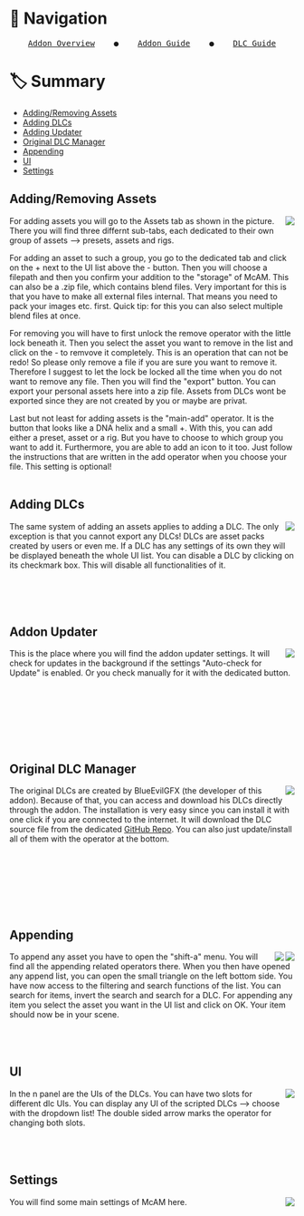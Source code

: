 # 🧭 Navigation
<div align="center">
    <pre><a href="README.md">Addon Overview</a>    ●    <a href="addon_guide.md">Addon Guide</a>    ●    <a href="dlc_guide.md">DLC Guide</a></pre>
</div> 

# 🏷 Summary
* [Adding/Removing Assets](#addingremoving-assets)
* [Adding DLCs](#adding-dlcs)
* [Adding Updater](#addon-updater)
* [Original DLC Manager](#original-dlc-manager)
* [Appending](#appending)
* [UI](#ui)
* [Settings](#settings)

## Adding/Removing Assets
<img align="right" src="./visuals/preferences_assets.png">

For adding assets you will go to the Assets tab as shown in the picture. There you will find three differnt sub-tabs, each dedicated to their own group of assets --> presets, assets and rigs.

For adding an asset to such a group, you go to the dedicated tab and click on the + next to the UI list above the - button. Then you will choose a filepath and then you confirm your addition to the "storage" of McAM. This can also be a .zip file, which contains blend files. Very important for this is that you have to make all external files internal. That means you need to pack your images etc. first. Quick tip: for this you can also select multiple blend files at once.

For removing you will have to first unlock the remove operator with the little lock beneath it. Then you select the asset you want to remove in the list and click on the - to remvove it completely. This is an operation that can not be redo! So please only remove a file if you are sure you want to remove it. Therefore I suggest to let the lock be locked all the time when you do not want to remove any file. Then you will find the "export" button. You can export your personal assets here into a zip file. Assets from DLCs wont be exported since they are not created by you or maybe are privat.

Last but not least for adding assets is the "main-add" operator. It is the button that looks like a DNA helix and a small +. With this, you can add either a preset, asset or a rig. But you have to choose to which group you want to add it. Furthermore, you are able to add an icon to it too. Just follow the instructions that are written in the add operator when you choose your file. This setting is optional!
<br/><br/>

## Adding DLCs
<img align="right" src="./visuals/preferences_dlcs.png">

The same system of adding an assets applies to adding a DLC. The only exception is that you cannot export any DLCs! DLCs are asset packs created by users or even me. If a DLC has any settings of its own they will be displayed beneath the whole UI list. You can disable a DLC by clicking on its checkmark box. This will disable all functionalities of it.  
<br/><br/>
<br/><br/>

## Addon Updater
<img align="right" src="./visuals/preferences_online_1.png">

This is the place where you will find the addon updater settings. It will check for updates in the background if the settings "Auto-check for Update" is enabled. Or you check manually for it with the dedicated button.
<br/><br/>
<br/><br/>
<br/><br/>
<br/><br/>

## Original DLC Manager
<img align="right" src="./visuals/preferences_online_2.png">

The original DLCs are created by BlueEvilGFX (the developer of this addon). Because of that, you can access and download his DLCs directly through the addon. The installation is very easy since you can install it with one click if you are connected to the internet. It will download the DLC source file from the dedicated [GitHub Repo](https://github.com/BlueEvilGFX/McAM-DLCs).
You can also just update/install all of them with the operator at the bottom.
<br/><br/>
<br/><br/>
<br/><br/>
<br/><br/>

## Appending
<img align="right" src="./visuals/appending_menu.png">
<img align="right" src="./visuals/appending.png">

To append any asset you have to open the "shift-a" menu. You will find all the appending related operators there.
When you then have opened any append list, you can open the small triangle on the left bottom side. You have now access to the filtering and search functions of the list. You can search for items, invert the search and search for a DLC. For appending any item you select the asset you want in the UI list and click on OK. Your item should now be in your scene.
<br/><br/>
<br/><br/>

## UI
<img align="right" src="./visuals/n_panel.png">

In the n panel are the UIs of the DLCs. You can have two slots for different dlc UIs. You can display any UI of the scripted DLCs --> choose with the dropdown list! The double sided arrow marks the operator for changing both slots.
<br/><br/>
<br/><br/>

## Settings
<img align="right" src="./visuals/preferences_settings.png">

You will find some main settings of McAM here.
